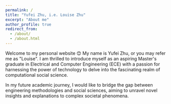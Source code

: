 ```yaml
---
permalink: /
title: "Yufei Zhu, i.e. Louise Zhu"
excerpt: "About me"
author_profile: true
redirect_from: 
  - /about/
  - /about.html
---
```



Welcome to my personal website :blush: My name is Yufei Zhu, or you may refer me as "Louise". I am thrilled to introduce myself as an aspiring Master's graduate in Electrical and Computer Engineering (ECE) with a passion for harnessing the power of technology to delve into the fascinating realm of computational social science. 

In my future academic journey, I would like to bridge the gap between engineering methodologies and social sciences, aiming to unravel novel insights and explanations to complex societal phenomena.


